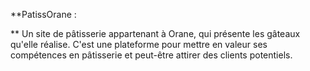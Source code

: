 **PatissOrane :

** Un site de pâtisserie appartenant à Orane, qui présente les gâteaux qu'elle réalise. C'est une plateforme pour mettre en valeur ses compétences en pâtisserie et peut-être attirer des clients potentiels.